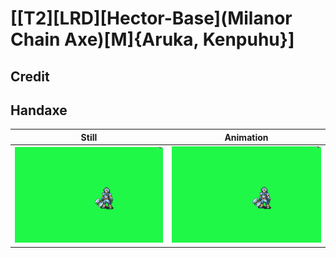 # [\[T2\]\[LRD\]\[Hector-Base\]\(Milanor Chain Axe\)\[M\]{Aruka, Kenpuhu}]

## Credit


	
## Handaxe

| Still | Animation |
| :---: | :-------: |
| ![Handaxe still](./Handaxe_000.png) | ![Handaxe animation](./Handaxe.gif) |
